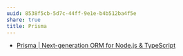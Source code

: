 ```yaml
---
uuid: 8538f5cb-5d7c-44ff-9e1e-b4b512ba4f5e
share: true
title: Prisma
---
```

* [Prisma | Next-generation ORM for Node.js & TypeScript](https://www.prisma.io/)